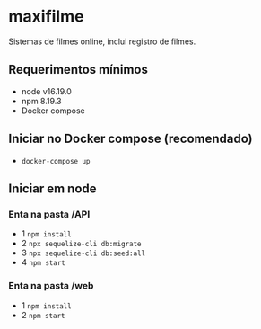 # maxifilme

Sistemas de filmes online, inclui registro de filmes.

## Requerimentos mínimos

- node v16.19.0
- npm 8.19.3
- Docker compose

## Iniciar no Docker compose (recomendado)

- `docker-compose up`


## Iniciar em node
### Enta na pasta /API

- 1 `npm install`
- 2 `npx sequelize-cli db:migrate`
- 3 `npx sequelize-cli db:seed:all`
- 4 `npm start`

### Enta na pasta /web

- 1 `npm install`
- 2 `npm start`

